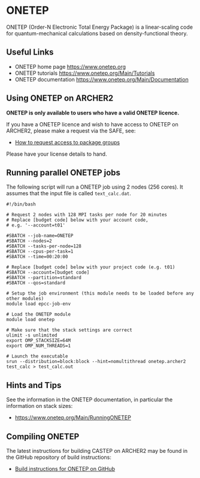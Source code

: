 # ONETEP

ONETEP (Order-N Electronic Total Energy Package) is a linear-scaling
code for quantum-mechanical calculations based on density-functional
theory.

## Useful Links

  - ONETEP home page <https://www.onetep.org>
  - ONETEP tutorials <https://www.onetep.org/Main/Tutorials>
  - ONETEP documentation <https://www.onetep.org/Main/Documentation>

## Using ONETEP on ARCHER2

**ONETEP is only available to users who have a valid ONETEP licence.**

If you have a ONETEP licence and wish to have access to ONETEP on
ARCHER2, please make a request via the SAFE, see:

   - [How to request access to package
     groups](https://epcced.github.io/safe-docs/safe-for-users/#how-to-request-access-to-a-package-group)

Please have your license details to hand.

## Running parallel ONETEP jobs

The following script will run a ONETEP job using 2 nodes (256 cores). It
assumes that the input file is called `text_calc.dat`.

```
#!/bin/bash

# Request 2 nodes with 128 MPI tasks per node for 20 minutes
# Replace [budget code] below with your account code,
# e.g. '--account=t01'

#SBATCH --job-name=ONETEP
#SBATCH --nodes=2
#SBATCH --tasks-per-node=128
#SBATCH --cpus-per-task=1
#SBATCH --time=00:20:00

# Replace [budget code] below with your project code (e.g. t01)
#SBATCH --account=[budget code] 
#SBATCH --partition=standard
#SBATCH --qos=standard

# Setup the job environment (this module needs to be loaded before any other modules)
module load epcc-job-env

# Load the ONETEP module
module load onetep

# Make sure that the stack settings are correct
ulimit -s unlimited
export OMP_STACKSIZE=64M
export OMP_NUM_THREADS=1

# Launch the executable
srun --distribution=block:block --hint=nomultithread onetep.archer2 test_calc > test_calc.out
```

## Hints and Tips

See the information in the ONETEP documentation, in particular the
information on stack sizes:

  - <https://www.onetep.org/Main/RunningONETEP>

## Compiling ONETEP

The latest instructions for building CASTEP on ARCHER2 may be found in
the GitHub repository of build instructions:

   - [Build instructions for ONETEP on
     GitHub](https://github.com/hpc-uk/build-instructions/tree/master/ONETEP)
